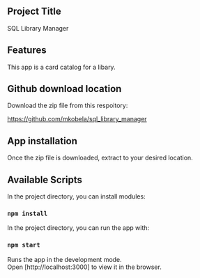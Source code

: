 ## Project Title
SQL Library Manager

## Features
This app is a card catalog for a libary.

## Github download location

Download the zip file from this respoitory:

https://github.com/mkobela/sql_library_manager

## App installation

Once the zip file is downloaded, extract to your desired location.

## Available Scripts

In the project directory, you can install modules:

### `npm install`

In the project directory, you can run the app with:

### `npm start`

Runs the app in the development mode.\
Open [http://localhost:3000] to view it in the browser.

